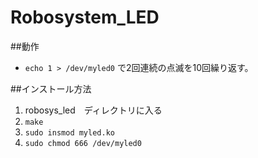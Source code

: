 # Robosystem_LED
##動作
- `echo 1 > /dev/myled0` で2回連続の点滅を10回繰り返す。

##インストール方法
1. robosys_led　ディレクトリに入る
2. `make` 
3. `sudo insmod myled.ko`
4. `sudo chmod 666 /dev/myled0` 

